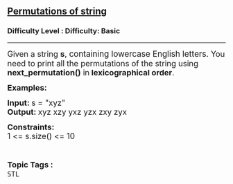 <h2><a href="https://www.geeksforgeeks.org/problems/permutations-of-string--123809/1?page=11&difficulty=Basic&status=unsolved,attempted&sortBy=accuracy">Permutations of string</a></h2><h3>Difficulty Level : Difficulty: Basic</h3><hr><div class="problems_problem_content__Xm_eO"><p><span style="font-size: 18px;"><span style="font-size: 18px;">Given a string </span><strong style="font-size: 18px;">s</strong>, <span style="font-size: 14pt;">containing lowercase English letters.</span></span><span style="font-size: 18px;">&nbsp;You need to print all the permutations of the string using <strong>next_permutation()</strong>&nbsp;in</span><strong style="font-size: 18px;"> lexicographical order</strong><span style="font-size: 18px;">.</span></p>
<p><span style="font-size: 18px;"><strong>Examples:</strong></span></p>
<p><span style="font-size: 18px;"><strong>Input:&nbsp;</strong>s = "xyz"<br><strong>Output:&nbsp;</strong>xyz xzy yxz yzx zxy zyx</span><span style="font-size: 18px;"><br></span></p>
<p><span style="font-size: 18px;"><strong>Constraints:</strong><br>1 &lt;= s.size() &lt;= 10</span></p></div><br><p><span style=font-size:18px><strong>Topic Tags : </strong><br><code>STL</code>&nbsp;